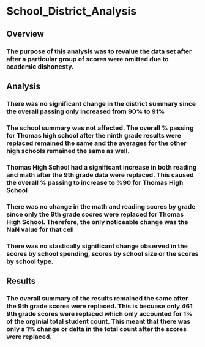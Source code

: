 # School_District_Analysis

## Overview
### The purpose of this analysis was to revalue the data set after after a particular group of scores were omitted due to academic dishonesty. 

## Analysis
### There was no significant change in the district summary since the overall passing only increased from 90% to 91%
### The school summary was not affected. The overall % passing for Thomas high school after the ninth grade results were replaced remained the same and the averages for the other high schools remained the same as well. 
###  Thomas High School had a significant increase in both reading and math after the 9th grade data were replaced. This caused the overall % passing to increase to %90 for Thomas High School
###  There was no change in the math and reading scores by grade since only the 9th grade socres were replaced for Thomas High School. Therefore, the only noticeable change was the NaN value for that cell
### There was no stastically significant change observed in the scores by school spending, scores by school size or the scores by school type. 

## Results
### The overall summary of the results remained the same after the 9th grade scores were replaced. This is becuase only 461 9th grade scores were replaced which only accounted for 1% of the orginial total student count. This meant that there was only a 1% change or delta in the total count after the scores were replaced. 
